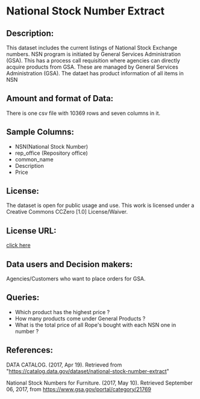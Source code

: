 # National Stock Number Extract

## Description: 
This dataset includes the current listings of National Stock Exchange numbers. NSN program is initiated by General Services Administration (GSA). This has a process call requisition where agencies can directly acquire products from GSA. These are managed by General Services Administration (GSA). The dataet has product information of all items in NSN

## Amount and format of Data:
There is one csv file with 10369 rows and seven columns in it.

## Sample Columns: 
* NSN(National Stock Number)
* rep_office (Repository office)
* common_name
* Description
* Price

## License:

The dataset is open for public usage and use. This work is licensed under a Creative Commons CCZero [1.0] License/Waiver.

## License URL: 
[click here](http://opendefinition.org/licenses/cc-zero/)

## Data users and Decision makers:

Agencies/Customers who want to place orders for GSA.

## Queries:

* Which product has the highest price ?
* How many products come under General Products ?
* What is the total price of all Rope's bought with each NSN one in number ?

## References:

DATA CATALOG. (2017, Apr 19). Retrieved from "https://catalog.data.gov/dataset/national-stock-number-extract"

National Stock Numbers for Furniture. (2017, May 10). Retrieved September 06, 2017, from https://www.gsa.gov/portal/category/21769
